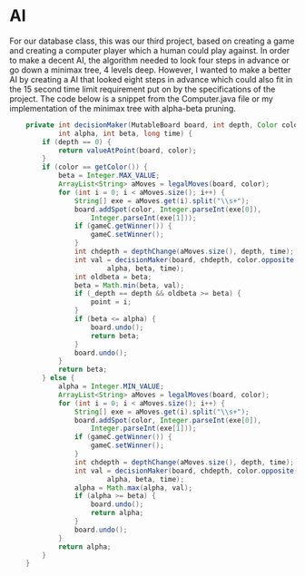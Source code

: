 AI
==

For our database class, this was our third project, based on creating a game and creating a computer player which a human could play against. In order to make a decent AI, the algorithm needed to look four steps in advance or go down a minimax tree, 4 levels deep. However, I wanted to make a better AI by creating a AI that looked eight steps in advance which could also fit in the 15 second time limit requirement put on by the specifications of the project. The code below is a snippet from the Computer.java file or my implementation of the minimax tree with alpha-beta pruning.

``` java
    private int decisionMaker(MutableBoard board, int depth, Color color,
            int alpha, int beta, long time) {
        if (depth == 0) {
            return valueAtPoint(board, color);
        }
        if (color == getColor()) {
            beta = Integer.MAX_VALUE;
            ArrayList<String> aMoves = legalMoves(board, color);
            for (int i = 0; i < aMoves.size(); i++) {
                String[] exe = aMoves.get(i).split("\\s+");
                board.addSpot(color, Integer.parseInt(exe[0]),
                    Integer.parseInt(exe[1]));
                if (gameC.getWinner()) {
                    gameC.setWinner();
                }
                int chdepth = depthChange(aMoves.size(), depth, time);
                int val = decisionMaker(board, chdepth, color.opposite(),
                        alpha, beta, time);
                int oldbeta = beta;
                beta = Math.min(beta, val);
                if (_depth == depth && oldbeta >= beta) {
                    point = i;
                }
                if (beta <= alpha) {
                    board.undo();
                    return beta;
                }
                board.undo();
            }
            return beta;
        } else {
            alpha = Integer.MIN_VALUE;
            ArrayList<String> aMoves = legalMoves(board, color);
            for (int i = 0; i < aMoves.size(); i++) {
                String[] exe = aMoves.get(i).split("\\s+");
                board.addSpot(color, Integer.parseInt(exe[0]),
                    Integer.parseInt(exe[1]));
                if (gameC.getWinner()) {
                    gameC.setWinner();
                }
                int chdepth = depthChange(aMoves.size(), depth, time);
                int val = decisionMaker(board, chdepth, color.opposite(),
                        alpha, beta, time);
                alpha = Math.max(alpha, val);
                if (alpha >= beta) {
                    board.undo();
                    return alpha;
                }
                board.undo();
            }
            return alpha;
        }
    }
```


